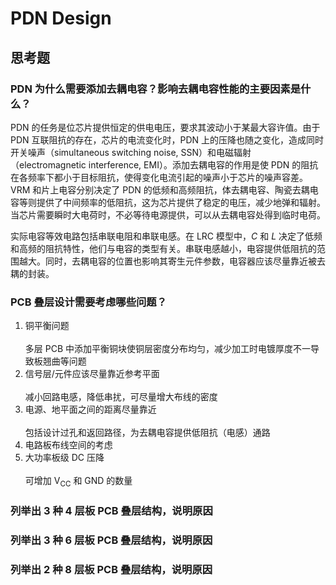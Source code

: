 # PDN Design

## 思考题

### PDN 为什么需要添加去耦电容？影响去耦电容性能的主要因素是什么？

PDN 的任务是位芯片提供恒定的供电电压，要求其波动小于某最大容许值。由于 PDN 互联阻抗的存在，芯片的电流变化时，PDN 上的压降也随之变化，造成同时开关噪声（simultaneous switching noise, SSN）和电磁辐射（electromagnetic interference, EMI）。添加去耦电容的作用是使 PDN 的阻抗在各频率下都小于目标阻抗，使得变化电流引起的噪声小于芯片的噪声容差。VRM 和片上电容分别决定了 PDN 的低频和高频阻抗，体去耦电容、陶瓷去耦电容等则提供了中间频率的低阻抗，这为芯片提供了稳定的电压，减少地弹和辐射。当芯片需要瞬时大电荷时，不必等待电源提供，可以从去耦电容处得到临时电荷。

实际电容等效电路包括串联电阻和串联电感。在 LRC 模型中，$C$ 和 $L$ 决定了低频和高频的阻抗特性，他们与电容的类型有关。串联电感越小，电容提供低阻抗的范围越大。同时，去耦电容的位置也影响其寄生元件参数，电容器应该尽量靠近被去耦的封装。

### PCB 叠层设计需要考虑哪些问题？

1. 铜平衡问题<br></br>
   多层 PCB 中添加平衡铜块使铜层密度分布均匀，减少加工时电镀厚度不一导致板翘曲等问题
1. 信号层/元件应该尽量靠近参考平面<br></br>
   减小回路电感，降低串扰，可尽量增大布线的密度
1. 电源、地平面之间的距离尽量靠近<br></br>
   包括设计过孔和返回路径，为去耦电容提供低阻抗（电感）通路
1. 电路板布线空间的考虑
1. 大功率板级 DC 压降<br></br>
   可增加 V<sub>CC</sub> 和 GND 的数量

### 列举出 3 种 4 层板 PCB 叠层结构，说明原因

### 列举出 3 种 6 层板 PCB 叠层结构，说明原因

### 列举出 2 种 8 层板 PCB 叠层结构，说明原因

